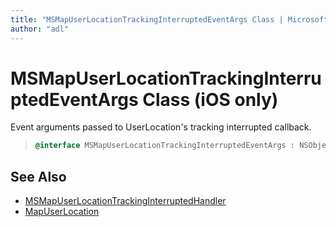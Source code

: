 ```yaml
---
title: "MSMapUserLocationTrackingInterruptedEventArgs Class | Microsoft Docs"
author: "adl"
---
```


# MSMapUserLocationTrackingInterruptedEventArgs Class (iOS only)

Event arguments passed to UserLocation's tracking interrupted callback.

>```objectivec
> @interface MSMapUserLocationTrackingInterruptedEventArgs : NSObject
>```

## See Also

* [MSMapUserLocationTrackingInterruptedHandler](msmapuserlocationtrackinginterrupted-interface.md)
* [MapUserLocation](../mapuserlocation-class.md)

